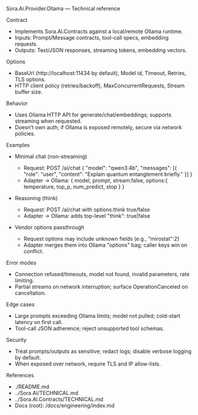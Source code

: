 ﻿Sora.Ai.Provider.Ollama — Technical reference

Contract
- Implements Sora.AI.Contracts against a local/remote Ollama runtime.
- Inputs: Prompt/Message contracts, tool-call specs, embedding requests.
- Outputs: Text/JSON responses, streaming tokens, embedding vectors.

Options
- BaseUrl (http://localhost:11434 by default), Model id, Timeout, Retries, TLS options.
- HTTP client policy (retries/backoff), MaxConcurrentRequests, Stream buffer size.

Behavior
- Uses Ollama HTTP API for generate/chat/embeddings; supports streaming when requested.
- Doesn’t own auth; if Ollama is exposed remotely, secure via network policies.

Examples
- Minimal chat (non-streaming)
	- Request: POST /ai/chat
		{
			"model": "qwen3:4b",
			"messages": [{ "role": "user", "content": "Explain quantum entanglement briefly." }]
		}
	- Adapter → Ollama: { model, prompt, stream:false, options:{ temperature, top_p, num_predict, stop } }

- Reasoning (think)
	- Request: POST /ai/chat with options.think true/false
	- Adapter → Ollama: adds top-level "think": true|false

- Vendor options passthrough
	- Request options may include unknown fields (e.g., "mirostat":2)
	- Adapter merges them into Ollama "options" bag; caller keys win on conflict.

Error modes
- Connection refused/timeouts, model not found, invalid parameters, rate limiting.
- Partial streams on network interruption; surface OperationCanceled on cancellation.

Edge cases
- Large prompts exceeding Ollama limits; model not pulled; cold-start latency on first call.
- Tool-call JSON adherence; reject unsupported tool schemas.

Security
- Treat prompts/outputs as sensitive; redact logs; disable verbose logging by default.
- When exposed over network, require TLS and IP allow-lists.

References
- ./README.md
- ../Sora.AI/TECHNICAL.md
- ../Sora.AI.Contracts/TECHNICAL.md
- Docs (root): /docs/engineering/index.md